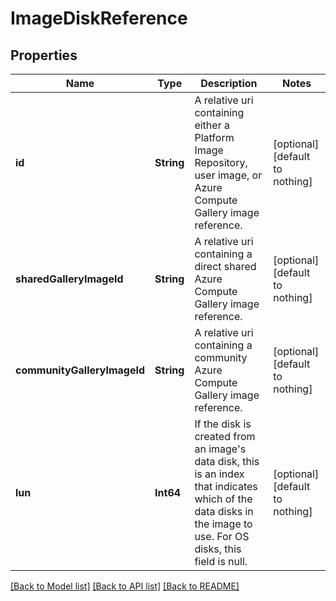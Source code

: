 # ImageDiskReference


## Properties
Name | Type | Description | Notes
------------ | ------------- | ------------- | -------------
**id** | **String** | A relative uri containing either a Platform Image Repository, user image, or Azure Compute Gallery image reference. | [optional] [default to nothing]
**sharedGalleryImageId** | **String** | A relative uri containing a direct shared Azure Compute Gallery image reference. | [optional] [default to nothing]
**communityGalleryImageId** | **String** | A relative uri containing a community Azure Compute Gallery image reference. | [optional] [default to nothing]
**lun** | **Int64** | If the disk is created from an image&#39;s data disk, this is an index that indicates which of the data disks in the image to use. For OS disks, this field is null. | [optional] [default to nothing]


[[Back to Model list]](../README.md#models) [[Back to API list]](../README.md#api-endpoints) [[Back to README]](../README.md)


